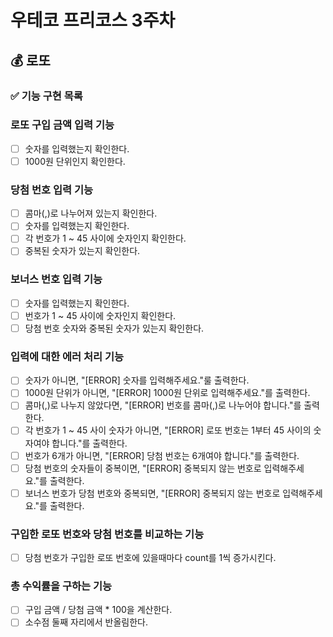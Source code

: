 # 우테코 프리코스 3주차

## 💰 로또

### ✅ 기능 구현 목록

### 로또 구입 금액 입력 기능
- [ ] 숫자를 입력했는지 확인한다.
- [ ] 1000원 단위인지 확인한다.

### 당첨 번호 입력 기능
- [ ] 콤마(,)로 나누어져 있는지 확인한다.
- [ ] 숫자를 입력했는지 확인한다.
- [ ] 각 번호가 1 ~ 45 사이에 숫자인지 확인한다.
- [ ] 중복된 숫자가 있는지 확인한다.

### 보너스 번호 입력 기능
- [ ] 숫자를 입력했는지 확인한다.
- [ ] 번호가 1 ~ 45 사이에 숫자인지 확인한다.
- [ ] 당첨 번호 숫자와 중복된 숫자가 있는지 확인한다.

### 입력에 대한 에러 처리 기능
- [ ] 숫자가 아니면, "[ERROR] 숫자를 입력해주세요."룰 출력한다.
- [ ] 1000원 단위가 아니면, "[ERROR] 1000원 단위로 입력해주세요."를 출력한다.
- [ ] 콤마(,)로 나누지 않았다면, "[ERROR] 번호를 콤마(,)로 나누어야 합니다."를 출력한다.
- [ ] 각 번호가 1 ~ 45 사이 숫자가 아니면, "[ERROR] 로또 번호는 1부터 45 사이의 숫자여야 합니다."를 출력한다.
- [ ] 번호가 6개가 아니면, "[ERROR] 당첨 번호는 6개여야 합니다."를 출력한다.
- [ ] 당첨 번호의 숫자들이 중복이면, "[ERROR] 중복되지 않는 번호로 입력해주세요."를 출력한다.
- [ ] 보너스 번호가 당첨 번호와 중복되면, "[ERROR] 중복되지 않는 번호로 입력해주세요."를 출력한다.

### 구입한 로또 번호와 당첨 번호를 비교하는 기능
- [ ] 당첨 번호가 구입한 로또 번호에 있을때마다 count를 1씩 증가시킨다.

### 총 수익률을 구하는 기능
- [ ] 구입 금액 / 당첨 금액 * 100을 계산한다. 
- [ ] 소수점 둘째 자리에서 반올림한다.